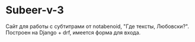 # Subeer-v-3
Сайт для работы с субтитрами от notabenoid, "Где тексты, Любовски?".
Построен на Django + drf, имеется форма для входа.
